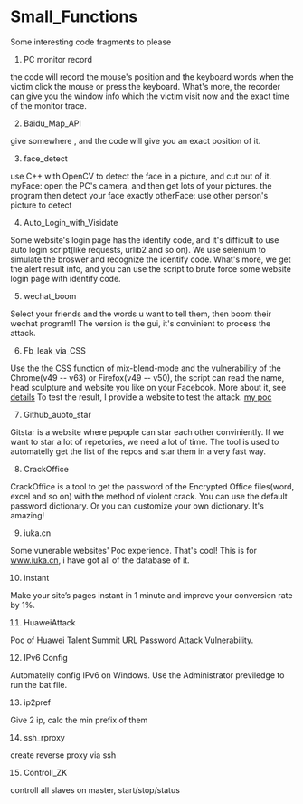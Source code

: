 # Small_Functions

Some interesting code fragments to please

1. PC monitor record
  
  the code will record  the mouse's position and the keyboard words when the victim click the mouse or press the keyboard. What's more, the recorder can give you the window info which the victim visit now and the exact time of the monitor trace.

2. Baidu_Map_API
  
  give somewhere ,  and the code will give you an exact position of it.

3. face_detect

  use C++ with OpenCV to detect the face in a picture, and cut out of it.
  myFace: open the PC's camera, and then get lots of your pictures. the program then detect your face exactly
  otherFace: use other person's picture to detect
  
4. Auto_Login_with_Visidate

  Some website's login page has the identify code, and it's difficult to use auto login script(like requests, urlib2 and so on). We use selenium to simulate the broswer and recognize the identify code. What's more, we get the alert result info, and you can use the script to brute force some website login page with identify code.

5. wechat_boom

  Select your friends and the words u want to tell them, then boom their wechat program!! The version is the gui, it's convinient to process the attack.
  
6. Fb_leak_via_CSS

  Use the the CSS function of mix-blend-mode and the vulnerability of the Chrome(v49 -- v63) or Firefox(v49 -- v50), the script can read the name, head sculpture and website you like on your Facebook. More about it, see [details](https://www.bleepingcomputer.com/news/security/css-is-so-overpowered-it-can-deanonymize-facebook-users/)
  To test the result, I provide a website to test the attack. [my poc](http://www.lovebear.top/fb_leak_general_poc.html)

7. Github_auoto_star

  Gitstar is a website where pepople can star each other conviniently. If we want to star a lot of repetories, we need a lot of time. The tool is used to automatelly get the list of the repos and star them in a very fast way.

8. CrackOffice

  CrackOffice is a tool to get the password of the Encrypted Office files(word, excel and so on) with the method of violent crack. You can use the default password dictionary. Or you can customize your own dictionary. It's amazing!
  
9. iuka.cn

  Some vunerable websites' Poc experience. That's cool! This is for www.iuka.cn, i have got all of the database of it.

10. instant

  Make your site’s pages instant in 1 minute and improve your conversion rate by 1%.
  
11. HuaweiAttack

  Poc of Huawei Talent Summit URL Password Attack Vulnerability.
  
12. IPv6 Config

  Automatelly config IPv6 on Windows. Use the Administrator previledge to run the bat file.

13. ip2pref

  Give 2 ip, calc the min prefix of them

14. ssh_rproxy

  create reverse proxy via ssh

15. Controll_ZK

  controll all slaves on master, start/stop/status